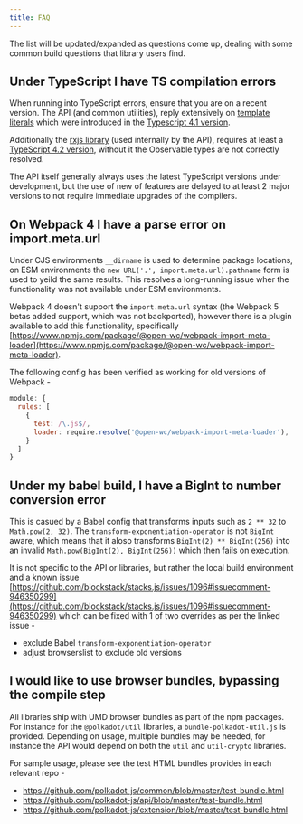 ```yaml
---
title: FAQ
---
```


The list will be updated/expanded as questions come up, dealing with some common build questions that library users find.


## Under TypeScript I have TS compilation errors

When running into TypeScript errors, ensure that you are on a recent version. The API (and common utilities), reply extensively on [template literals](https://www.typescriptlang.org/docs/handbook/2/template-literal-types.html) which were introduced in the [Typescript 4.1 version](https://www.typescriptlang.org/docs/handbook/release-notes/typescript-4-1.html).

Additionally the [rxjs library](https://github.com/ReactiveX/rxjs/) (used internally by the API), requires at least a [TypeScript 4.2 version](https://github.com/ReactiveX/rxjs/blob/6bd1c5f3cf0e387973b44698c48bc933e8c528aa/package.json#L9), without it the Observable types are not correctly resolved.

The API itself generally always uses the latest TypeScript versions under development, but the use of new of features are delayed to at least 2 major versions to not require immediate upgrades of the compilers.


## On Webpack 4 I have a parse error on import.meta.url

Under CJS environments `__dirname` is used to determine package locations, on ESM environments the `new URL('.', import.meta.url).pathname` form is used to yeild the same results. This resolves a long-running issue wher the functionality was not available under ESM environments.

Webpack 4 doesn't support the `import.meta.url` syntax (the Webpack 5 betas added support, which was not backported), however there is a plugin available to add this functionality, specifically [https://www.npmjs.com/package/@open-wc/webpack-import-meta-loader](https://www.npmjs.com/package/@open-wc/webpack-import-meta-loader).

The following config has been verified as working for old versions of Webpack -

```js
module: {
  rules: [
    {
      test: /\.js$/,
      loader: require.resolve('@open-wc/webpack-import-meta-loader'),
    }
  ]
}
```


## Under my babel build, I have a BigInt to number conversion error

This is casued by a Babel config that transforms inputs such as `2 ** 32` to `Math.pow(2, 32)`. The `transform-exponentiation-operator` is not `BigInt` aware, which means that it aloso transforms
`BigInt(2) ** BigInt(256)` into an invalid `Math.pow(BigInt(2), BigInt(256))` which then fails on execution.

It is not specific to the API or libraries, but rather the local build environment and a known issue [https://github.com/blockstack/stacks.js/issues/1096#issuecomment-946350299](https://github.com/blockstack/stacks.js/issues/1096#issuecomment-946350299) which can be fixed with 1 of two overrides as per the linked issue -

- exclude Babel `transform-exponentiation-operator`
- adjust browserslist to exclude old versions


## I would like to use browser bundles, bypassing the compile step

All libraries ship with UMD browser bundles as part of the npm packages. For instance for the `@polkadot/util` libraries, a `bundle-polkadot-util.js` is provided. Depending on usage, multiple bundles may be needed, for instance the API would depend on both the `util` and `util-crypto` libraries.

For sample usage, please see the test HTML bundles provides in each relevant repo -

- https://github.com/polkadot-js/common/blob/master/test-bundle.html
- https://github.com/polkadot-js/api/blob/master/test-bundle.html
- https://github.com/polkadot-js/extension/blob/master/test-bundle.html

